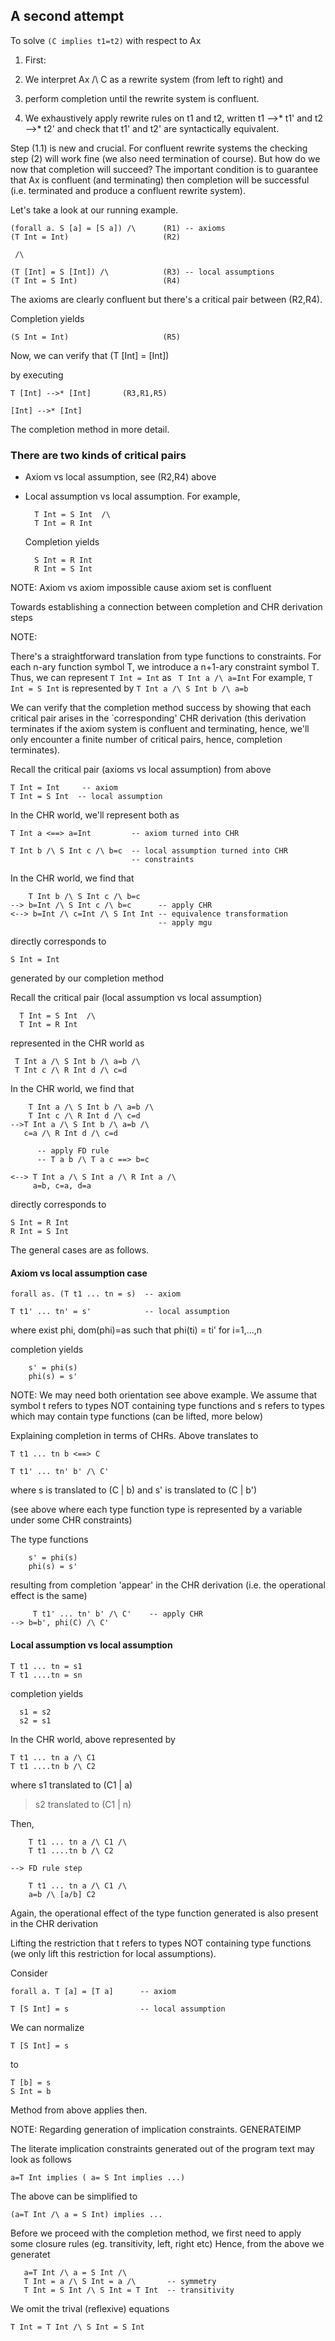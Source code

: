 ## A second attempt


To solve  `(C implies t1=t2)` with respect to Ax

1. First:

  1. We interpret Ax /\\ C as a rewrite system (from left to right)   and 
  1. perform completion until the rewrite system is confluent.
1. We exhaustively apply rewrite rules on t1 and t2, written t1 --\>\* t1' and t2 --\>\* t2' and check that t1' and t2' are syntactically equivalent.


Step (1.1) is new and crucial. For confluent rewrite systems the
checking step (2) will work fine (we also need termination of course).
But how do we now that completion will succeed?
The important condition is to guarantee that Ax is confluent (and
terminating) then completion will be successful (i.e. terminated
and produce a confluent rewrite system).


Let's take a look at our running example.

```wiki
(forall a. S [a] = [S a]) /\      (R1) -- axioms
(T Int = Int)                     (R2)

 /\

(T [Int] = S [Int]) /\            (R3) -- local assumptions
(T Int = S Int)                   (R4)
```


The axioms are clearly confluent
but there's a critical pair between (R2,R4).


Completion yields

```wiki
(S Int = Int)                     (R5)
```


Now, we can verify that (T \[Int\] = \[Int\])


by executing

```wiki
T [Int] -->* [Int]       (R3,R1,R5)

[Int] -->* [Int]
```


The completion method in more detail.

### There are two kinds of critical pairs

- Axiom vs local assumption, see (R2,R4) above
- Local assumption vs local assumption. For example,

  ```wiki
    T Int = S Int  /\ 
    T Int = R Int
  ```

  Completion yields

  ```wiki
    S Int = R Int
    R Int = S Int
  ```


NOTE: Axiom vs axiom impossible cause axiom set is confluent


Towards establishing a connection between completion and CHR derivation steps 


NOTE: 


There's a straightforward translation from type functions to constraints. For each n-ary function symbol T, we introduce a n+1-ary constraint symbol T. Thus, we can represent 
`T Int = Int`  as
` T Int a /\ a=Int`
For example, `T Int = S Int` is represented by 
`T Int a /\ S Int b /\ a=b`


We can verify that the completion method success by showing that each critical pair arises in the \`corresponding' CHR derivation (this derivation terminates if the axiom system is confluent and terminating, hence, we'll only encounter a finite number of critical pairs, hence, completion terminates).


Recall the critical pair (axioms vs local assumption) from above

```wiki
T Int = Int     -- axiom
T Int = S Int  -- local assumption
```


In the CHR world, we'll represent both as

```wiki
T Int a <==> a=Int         -- axiom turned into CHR

T Int b /\ S Int c /\ b=c  -- local assumption turned into CHR
                           -- constraints
```


In the CHR world, we find that

```wiki
    T Int b /\ S Int c /\ b=c
--> b=Int /\ S Int c /\ b=c      -- apply CHR
<--> b=Int /\ c=Int /\ S Int Int -- equivalence transformation
                                 -- apply mgu
```


directly corresponds to 

```wiki
S Int = Int
```


generated by our completion method


Recall the critical pair (local assumption vs local assumption)

```wiki
  T Int = S Int  /\ 
  T Int = R Int
```


represented in the CHR world as

```wiki
 T Int a /\ S Int b /\ a=b /\
 T Int c /\ R Int d /\ c=d
```


In the CHR world, we find that

```wiki
    T Int a /\ S Int b /\ a=b /\
    T Int c /\ R Int d /\ c=d
-->T Int a /\ S Int b /\ a=b /\  
   c=a /\ R Int d /\ c=d

      -- apply FD rule
      -- T a b /\ T a c ==> b=c

<--> T Int a /\ S Int a /\ R Int a /\
     a=b, c=a, d=a
```


directly corresponds to

```wiki
S Int = R Int
R Int = S Int
```


The general cases are as follows.

#### Axiom vs local assumption case

```wiki
forall as. (T t1 ... tn = s)  -- axiom

T t1' ... tn' = s'            -- local assumption
```


where exist phi, dom(phi)=as such that phi(ti) = ti' for i=1,...,n


completion yields

```wiki
    s' = phi(s)
    phi(s) = s'       
```


NOTE: We may need both orientation see above example.
We assume that symbol t refers to types NOT containing type functions and s refers to types which may contain type functions (can be lifted, more below)


Explaining completion in terms of CHRs.
Above translates to

```wiki
T t1 ... tn b <==> C

T t1' ... tn' b' /\ C'
```


where  s is translated to (C \| b) and s' is translated to (C \| b')


(see above where each type function type is represented by
a variable under some CHR constraints)


The type functions

```wiki
    s' = phi(s)
    phi(s) = s'       
```


resulting from completion 'appear' in the CHR derivation
(i.e. the operational effect is the same)

```wiki
     T t1' ... tn' b' /\ C'    -- apply CHR
--> b=b', phi(C) /\ C'
```

#### Local assumption vs local assumption

```wiki
T t1 ... tn = s1
T t1 ....tn = sn
```


completion yields

```wiki
  s1 = s2
  s2 = s1
```


In the CHR world, above represented by

```wiki
T t1 ... tn a /\ C1
T t1 ....tn b /\ C2
```


where s1 translated to (C1 \| a)

>
> s2 translated to (C1 \| n)


Then, 

```wiki
    T t1 ... tn a /\ C1 /\
    T t1 ....tn b /\ C2

--> FD rule step

    T t1 ... tn a /\ C1 /\
    a=b /\ [a/b] C2
```


Again, the operational effect of the type function generated
is also present in the CHR derivation


Lifting the restriction that t refers to types NOT containing
type functions (we only lift this restriction for
local assumptions).


Consider

```wiki
forall a. T [a] = [T a]      -- axiom

T [S Int] = s                -- local assumption
```


We can normalize

```wiki
T [S Int] = s
```


to

```wiki
T [b] = s
S Int = b
```


Method from above applies then.


NOTE: Regarding generation of implication constraints.
GENERATEIMP


The literate implication constraints generated out of the
program text may look as follows

```wiki
a=T Int implies ( a= S Int implies ...)
```


The above can be simplified to

```wiki
(a=T Int /\ a = S Int) implies ...
```


Before we proceed with the completion method, we first
need to apply some closure rules (eg. transitivity, left, right etc)
Hence, from the above we generatet

```wiki
   a=T Int /\ a = S Int /\ 
   T Int = a /\ S Int = a /\       -- symmetry
   T Int = S Int /\ S Int = T Int  -- transitivity
```


We omit the trival (reflexive) equations

```wiki
T Int = T Int /\ S Int = S Int 
```